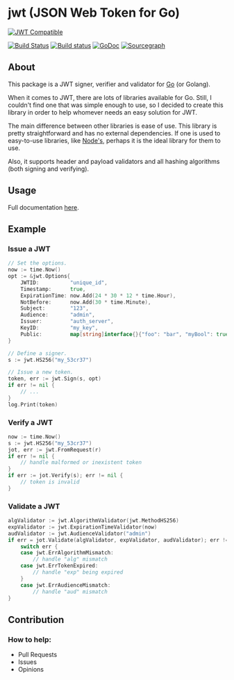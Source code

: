 # jwt (JSON Web Token for Go)
[![JWT Compatible](https://jwt.io/img/badge.svg)](https://jwt.io)

[![Build Status](https://travis-ci.org/gbrlsnchs/jwt.svg?branch=v1)](https://travis-ci.org/gbrlsnchs/jwt)
[![Build status](https://ci.appveyor.com/api/projects/status/wqao7uvucce71jja/branch/v1?svg=true)](https://ci.appveyor.com/project/gbrlsnchs/jwt/branch/v1)
[![GoDoc](https://godoc.org/github.com/gbrlsnchs/jwt?status.svg)](https://godoc.org/github.com/gbrlsnchs/jwt)
[![Sourcegraph](https://sourcegraph.com/github.com/gbrlsnchs/jwt/-/badge.svg)](https://sourcegraph.com/github.com/gbrlsnchs/jwt?badge)

## About
This package is a JWT signer, verifier and validator for [Go] (or Golang).

When it comes to JWT, there are lots of libraries available for Go.
Still, I couldn't find one that was simple enough to use, so I decided to create this library in order to help whomever needs an easy solution for JWT.

The main difference between other libraries is ease of use.
This library is pretty straightforward and has no external dependencies.
If one is used to easy-to-use libraries, like [Node's], perhaps it is the ideal library for them to use.

Also, it supports header and payload validators and all hashing algorithms (both signing and verifying).

## Usage
Full documentation [here].

## Example
### Issue a JWT
```go
// Set the options.
now := time.Now()
opt := &jwt.Options{
	JWTID:          "unique_id",
	Timestamp:      true,
	ExpirationTime: now.Add(24 * 30 * 12 * time.Hour),
	NotBefore:      now.Add(30 * time.Minute),
	Subject:        "123",
	Audience:       "admin",
	Issuer:         "auth_server",
	KeyID:          "my_key",
	Public:         map[string]interface{}{"foo": "bar", "myBool": true},
}

// Define a signer.
s := jwt.HS256("my_53cr37")

// Issue a new token.
token, err := jwt.Sign(s, opt)
if err != nil {
	// ...
}
log.Print(token)
```

### Verify a JWT
```go
now := time.Now()
s := jwt.HS256("my_53cr37")
jot, err := jwt.FromRequest(r)
if err != nil {
	// handle malformed or inexistent token
}
if err := jot.Verify(s); err != nil {
	// token is invalid
}
```

### Validate a JWT
```go
algValidator := jwt.AlgorithmValidator(jwt.MethodHS256)
expValidator := jwt.ExpirationTimeValidator(now)
audValidator := jwt.AudienceValidator("admin")
if err = jot.Validate(algValidator, expValidator, audValidator); err != nil {
	switch err {
	case jwt.ErrAlgorithmMismatch:
		// handle "alg" mismatch
	case jwt.ErrTokenExpired:
		// handle "exp" being expired
	}
	case jwt.ErrAudienceMismatch:
		// handle "aud" mismatch
}
```

## Contribution
### How to help:
- Pull Requests
- Issues
- Opinions

[Go]: https://golang.org
[Node's]: https://github.com/auth0/node-jsonwebtoken
[here]: https://godoc.org/github.com/gbrlsnchs/jwt
